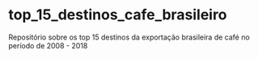 # top_15_destinos_cafe_brasileiro
Repositório sobre os top 15 destinos da exportação brasileira de café no período de 2008 - 2018
